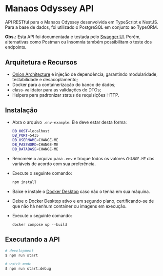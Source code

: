 # Manaos Odyssey API

API RESTful para o Manaos Odyssey desenvolvida em TypeScript e NestJS. Para a base de dados, foi utilizado o PostgreSQL em conjunto ao TypeORM.

**Obs.:** Esta API foi documentada e testada pelo <a href="https://swagger.io/tools/swagger-ui/" target="_blank">Swagger UI</a>. Porém, alternativas como Postman ou Insomnia também possibilitam o teste dos endpoints.

## Arquitetura e Recursos
* <a href="https://www.macoratti.net/21/05/net_onion1.htm" target="_blank">Onion Architecture</a> e injeção de dependência, garantindo modularidade, testabilidade e desacoplamento;
* Docker para a containerização do banco de dados;
* class-validator para as validações de DTOs;
* Helpers para padronizar status de requisições HTTP.

## Instalação

* Abra o arquivo <code>.env-example</code>. Ele deve estar desta forma:
  ```bash
  DB_HOST=localhost
  DB_PORT=5435
  DB_USERNAME=CHANGE-ME
  DB_PASSWORD=CHANGE-ME
  DB_DATABASE=CHANGE-ME
  ```
* Renomeie o arquivo para <code>.env</code> e troque todos os valores <code>CHANGE-ME</code> das variáveis de acordo com sua preferência.

* Execute o seguinte comando:
  ```bash
  npm install
  ```

* Baixe e instale o <a href="https://www.docker.com/products/docker-desktop/" target="_blank">Docker Desktop</a> caso não o tenha em sua máquina.

* Deixe o Docker Desktop ativo e em segundo plano, certificando-se de que não há nenhum container ou imagens em execução.

* Execute o seguinte comando:
  ```
  docker compose up --build
  ```

## Executando a API
```bash
# development
$ npm run start

# watch mode
$ npm run start:debug
```

